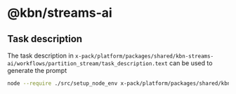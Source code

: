 # @kbn/streams-ai

## Task description

The task description in `x-pack/platform/packages/shared/kbn-streams-ai/workflows/partition_stream/task_description.text` can be used to generate the prompt

```bash
node --require ./src/setup_node_env x-pack/platform/packages/shared/kbn-inference-prompt-utils/scripts/generate_meta_prompt.ts --input "$(cat x-pack/platform/packages/shared/kbn-streams-ai/src/significant_events/task_description.text)" | pbcopy
```
